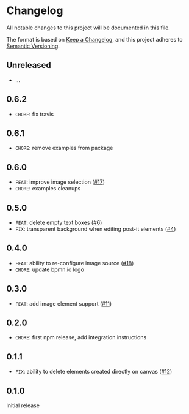 # Changelog
All notable changes to this project will be documented in this file.

The format is based on [Keep a Changelog](https://keepachangelog.com/en/1.0.0/),
and this project adheres to [Semantic Versioning](https://semver.org/spec/v2.0.0.html).

## Unreleased

* ...

## 0.6.2

* `CHORE`: fix travis

## 0.6.1

* `CHORE`: remove examples from package

## 0.6.0

* `FEAT`: improve image selection ([#17](https://github.com/pinussilvestrus/postit-js/issues/17))
* `CHORE`: examples cleanups

## 0.5.0

* `FEAT`: delete empty text boxes ([#6](https://github.com/pinussilvestrus/postit-js/issues/6))
* `FIX`: transparent background when editing post-it elements ([#4](https://github.com/pinussilvestrus/postit-js/issues/4))

## 0.4.0

* `FEAT`: ability to re-configure image source ([#18](https://github.com/pinussilvestrus/postit-js/issues/18))
* `CHORE`: update bpmn.io logo

## 0.3.0

* `FEAT`: add image element support ([#11](https://github.com/pinussilvestrus/postit-js/issues/11))

## 0.2.0

* `CHORE`: first npm release, add integration instructions

## 0.1.1

* `FIX`: ability to delete elements created directly on canvas ([#12](https://github.com/pinussilvestrus/postit-js/issues/12))

## 0.1.0

Initial release